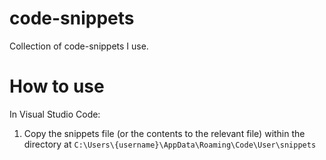 # code-snippets
Collection of code-snippets I use.

# How to use
In Visual Studio Code:
1. Copy the snippets file (or the contents to the relevant file) within the directory at `C:\Users\{username}\AppData\Roaming\Code\User\snippets`